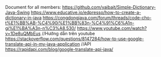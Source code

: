Document for all members:
https://github.com/yaibait/Simple-Dictionary-Java-Swing
https://www.educative.io/edpresso/how-to-create-a-dictionary-in-java
https://congdongjava.com/forum/threads/code-cho-t%E1%BB%AB-%C4%90i%E1%BB%83n-%C4%91%C6%A1n-gi%E1%BA%A3n-n%C3%A8.530/
https://www.youtube.com/watch?v=1De8uQMbEus  //Hướng dẫn trên youtube
https://stackoverflow.com/questions/8147284/how-to-use-google-translate-api-in-my-java-application    //API
https://rapidapi.com/blog/google-translate-api-java/    
